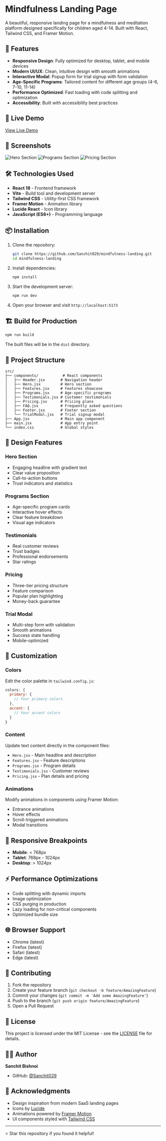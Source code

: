 # Mindfulness Landing Page

A beautiful, responsive landing page for a mindfulness and meditation platform designed specifically for children aged 4-14. Built with React, Tailwind CSS, and Framer Motion.

## 🌟 Features

- **Responsive Design**: Fully optimized for desktop, tablet, and mobile devices
- **Modern UI/UX**: Clean, intuitive design with smooth animations
- **Interactive Modal**: Popup form for trial signup with form validation
- **Age-Specific Programs**: Tailored content for different age groups (4-6, 7-10, 11-14)
- **Performance Optimized**: Fast loading with code splitting and optimization
- **Accessibility**: Built with accessibility best practices

## 🚀 Live Demo

[View Live Demo](https://mindfulness-landing.vercel.app/) <!-- Add your deployed URL here -->

## 📸 Screenshots

![Hero Section](./screenshots/hero.png)
![Programs Section](./screenshots/programs.png)
![Pricing Section](./screenshots/pricing.png)

## 🛠️ Technologies Used

- **React 18** - Frontend framework
- **Vite** - Build tool and development server
- **Tailwind CSS** - Utility-first CSS framework
- **Framer Motion** - Animation library
- **Lucide React** - Icon library
- **JavaScript (ES6+)** - Programming language

## 📦 Installation

1. Clone the repository:
   ```bash
   git clone https://github.com/Sanchit029/mindfulness-landing.git
   cd mindfulness-landing
   ```

2. Install dependencies:
   ```bash
   npm install
   ```

3. Start the development server:
   ```bash
   npm run dev
   ```

4. Open your browser and visit `http://localhost:5173`

## 🏗️ Build for Production

```bash
npm run build
```

The built files will be in the `dist` directory.

## 📂 Project Structure

```
src/
├── components/           # React components
│   ├── Header.jsx       # Navigation header
│   ├── Hero.jsx         # Hero section
│   ├── Features.jsx     # Features showcase
│   ├── Programs.jsx     # Age-specific programs
│   ├── Testimonials.jsx # Customer testimonials
│   ├── Pricing.jsx      # Pricing plans
│   ├── FAQ.jsx          # Frequently asked questions
│   ├── Footer.jsx       # Footer section
│   └── TrialModal.jsx   # Trial signup modal
├── App.jsx              # Main app component
├── main.jsx             # App entry point
└── index.css            # Global styles
```

## 🎨 Design Features

### Hero Section
- Engaging headline with gradient text
- Clear value proposition
- Call-to-action buttons
- Trust indicators and statistics

### Programs Section
- Age-specific program cards
- Interactive hover effects
- Clear feature breakdown
- Visual age indicators

### Testimonials
- Real customer reviews
- Trust badges
- Professional endorsements
- Star ratings

### Pricing
- Three-tier pricing structure
- Feature comparison
- Popular plan highlighting
- Money-back guarantee

### Trial Modal
- Multi-step form with validation
- Smooth animations
- Success state handling
- Mobile-optimized

## 🔧 Customization

### Colors
Edit the color palette in `tailwind.config.js`:

```javascript
colors: {
  primary: {
    // Your primary colors
  },
  accent: {
    // Your accent colors
  }
}
```

### Content
Update text content directly in the component files:
- `Hero.jsx` - Main headline and description
- `Features.jsx` - Feature descriptions
- `Programs.jsx` - Program details
- `Testimonials.jsx` - Customer reviews
- `Pricing.jsx` - Plan details and pricing

### Animations
Modify animations in components using Framer Motion:
- Entrance animations
- Hover effects
- Scroll-triggered animations
- Modal transitions

## 📱 Responsive Breakpoints

- **Mobile**: < 768px
- **Tablet**: 768px - 1024px
- **Desktop**: > 1024px

## ⚡ Performance Optimizations

- Code splitting with dynamic imports
- Image optimization
- CSS purging in production
- Lazy loading for non-critical components
- Optimized bundle size

## 🌐 Browser Support

- Chrome (latest)
- Firefox (latest)
- Safari (latest)
- Edge (latest)

## 🤝 Contributing

1. Fork the repository
2. Create your feature branch (`git checkout -b feature/AmazingFeature`)
3. Commit your changes (`git commit -m 'Add some AmazingFeature'`)
4. Push to the branch (`git push origin feature/AmazingFeature`)
5. Open a Pull Request

## 📄 License

This project is licensed under the MIT License - see the [LICENSE](LICENSE) file for details.

## 👨‍💻 Author

**Sanchit Bishnoi**
- GitHub: [@Sanchit029](https://github.com/Sanchit029)

## 🙏 Acknowledgments

- Design inspiration from modern SaaS landing pages
- Icons by [Lucide](https://lucide.dev/)
- Animations powered by [Framer Motion](https://www.framer.com/motion/)
- UI components styled with [Tailwind CSS](https://tailwindcss.com/)

---

⭐ Star this repository if you found it helpful!
